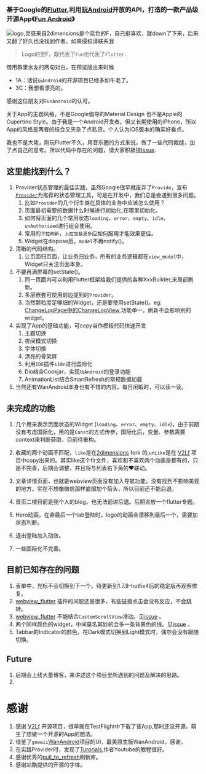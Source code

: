 ### 基于Google的[Flutter](https://flutter.dev),利用[玩Android](https://wanandroid.com/)开放的API，打造的一款产品级开源App《[Fun Android](https://github.com/phoenixsky/fun_android_flutter)》

![logo,灵感来自2dimensions是个蓝色的F，自己挺喜欢，就down了下来，后来又翻了好久也没找到作者，如果侵权请联系我](https://upload-images.jianshu.io/upload_images/581515-f3a4b2e4392e63bf.png?imageMogr2/auto-orient/strip%7CimageView2/2/w/500)

> Logo的里F，既代表了`Fun`也代表了`Flutter`.



借用群里水友的两句对白，在预览版出来时候

- 1A：话说`玩Android`的开源项目已经多如牛毛了。
- 3C：我想看漂亮的。

感谢这位朋友对`FunAndroid`的认可。

关于App的主题风格，不是Google倡导的Material Design 也不是Apple的Cupertino Style。由于我是一个Android开发者，但又长期使用的iPhone，所以App的风格是两者的结合又夹杂了点私货。个人认为iOS版本的确实好看点。



我也不是大佬，刚玩Flutter不久，用音乐圈的方式来说，做了一些代码裁缝，加了点自己的思考。所以代码中存在的问题，请大家积极提[Issue](https://github.com/phoenixsky/fun_android_flutter/issues).



## 这里能找到什么？

1. Provider状态管理的最佳实践，虽然Google很早就废弃了`Provide`，宣布[`Provider`](https://github.com/rrousselGit/provider)为推荐的状态管理工具，可是在开发中，我们总是会遇到很多问题。
   1. 比如`Provider`的几个衍生类在具体的业务中应该怎么使用？
   2. 页面最初需要的数据什么时候进行初始化,在哪里初始化。
   3. 如何将页面的几个常用状态`loading`、`error`、`empty`、`idle`、`unAuthorized`进行组合使用。
   4. 常用的`下拉刷新`，`上拉加载更多`应如何服用才能效果更佳。
   5. Widget在dispose后，`model`不再notify()。
2. 清晰的代码结构。
   1. 让页面归页面，让业务归业务，所有的业务逻辑都在`view_model`中，Widget只关注页面本身。
3. 不要再满屏幕的setState()。
   1. 同一页面内可以利用Flutter框架给我们提供的各种XxxBuilder,来局部刷新。
   2. 多层嵌套可使用前边提到的`Provider`。
   3. 当然颗粒度足够细的Widget，还是要使用setState()。eg: [ChangeLogPage中的ChangeLogView ](https://github.com/phoenixsky/fun_android_flutter/blob/6b4167c5f540b0c656c97ac8fe71a861601649d2/lib/ui/page/change_log_page.dart) 功能单一，刷新不会影响别的widget。
4. 实现了App的基础功能，可copy当作模板代码快速开发
   1. 主题切换
   2. 夜间模式切换
   3. 字体切换
   4. 漂亮的骨架屏
   5. 利用`IDE`插件`i18n`进行国际化
   6. Dio结合Cookjar，实现`玩Android`的登录功能
   7. AnimationList结合SmartRefresh的常规数据加载
5. 当然还有WanAndroid本身也有不错的内容，每日闲暇时，可以读一读。

## 未完成的功能

1. 几个用来表示页面状态的Widget (`loading`、`error`、`empty`、`idle`)，由于前期没有考虑国际化，用的是`Const`的方式传参，国际化后，变量、参数需要context来判断获取，目前待重构。

2. 收藏的两个动画不匹配，`like`是在[2dimensions](https://www.2dimensions.com/a/Ramzi/files/flare/like-heart/previewl) fork 的,`unLike`是在 [V2Lf](https://github.com/w4mxl/V2LF) 项目中copy出来的。其实like这个flr文件，喜欢和不喜欢两个动画是都有的，只是不完善，后期会调整，并且将与列表右下角的♥联动。

3. 文章详情页面，也就是webview页面没有加入导航功能，没有找到不影响美观的地方，实在不想像微信那样底部加个箭头，所以目前还不能后退。

4. 首页二楼目前是我个人的blog，也无法前进后退。后期会放一个flutter专题。

5. Hero动画，在非最后一个tab登陆时，logo的动画会漂移到最后一个，需要加状态判断。

6. 退出登陆加入动效。

7. 一些国际化不完善。

   

## 目前已知存在的问题

1. 表单中，光标不会切换到下一个。待更新到1.7.8-hotfix4后的稳定版再观察修复。
2. [webview_flutter](https://pub.dev/packages/webview_flutter) 插件的问题还是很多，有些链接点击会没有反应，不会跳转。
3. [webview_flutter](https://pub.dev/packages/webview_flutter) 不能结合`CustomScrollView`滑动。见[issue](https://github.com/flutter/flutter/issues/31243#issuecomment-521564216) 。
4. 两个同样颜色的widget，中间莫名其妙的会多一条背景色的线。见[issue](https://github.com/flutter/flutter/issues/14288) 。
5. Tabbar的Indicator的颜色，在Dark模式切换到Light模式时，偶尔会没有跟随切换。


## Future

1. 后期会上线大量博客，来讲述这个项目里所遇到的问题及解决的思路。
2. 


# 感谢

1. 感谢 [V2Lf](https://github.com/w4mxl/V2LF) 开源项目，很早就在TestFlight中下载了该App,那时还没开源。萌生了想做一个开源的App的想法。
2. 借鉴了`goweii`[WanAndroid](https://github.com/goweii/WanAndroid)项目的UI，最美原生版WanAndroid，感谢。
3. 在实践Provider时，发现了[Turorials](https://github.com/FilledStacks/flutter-tutorials),作者Youtube的教程很好。
4. 感谢优秀的[pull_to_refresh](https://pub.dev/packages/pull_to_refresh)刷新库。
5. 感谢站酷提供的开源的字体。




